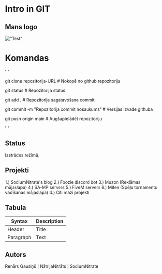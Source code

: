 # Intro in GIT


## Mans logo
!["Test"]("bilde.png")




# Komandas
'''

git clone repozitorija-URL                      # Nokopē no github repozitoriju

git status                                      # Repozitorija status


git add .                                       # Repozitorija sagatavošana commit

git commit -m "Repozitorija commit nosaukums"   # Versijas izvade githuba

git push origin main                            # Augšupielādēt repozitoriju

'''

## Status
Izstrādes režīmā.

## Projekti
1.) SodiumNitrate's blog
2.) Foozie discord bot
3.) Muzon (Reklāmas mājaslapa)
4.) SA-MP servers
5.) FiveM servers
6.) Miten (Spēļu tornamentu vadīšanas mājaslapa)
4.) Citi mazi projekti

## Tabula
| Syntax | Description |
| ----------- | ----------- |
| Header | Title |
| Paragraph | Text |


## Autors
Renārs Gausiņš | NātrijaNitrāts | SodiumNitrate